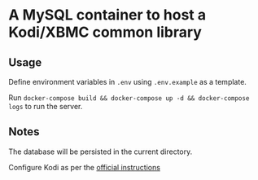 # A MySQL container to host a Kodi/XBMC common library
## Usage
Define environment variables in `.env` using `.env.example` as a template.

Run `docker-compose build && docker-compose up -d && docker-compose logs` to run the server.

## Notes
The database will be persisted in the current directory.

Configure Kodi as per the [official instructions](http://kodi.wiki/view/MySQL)
